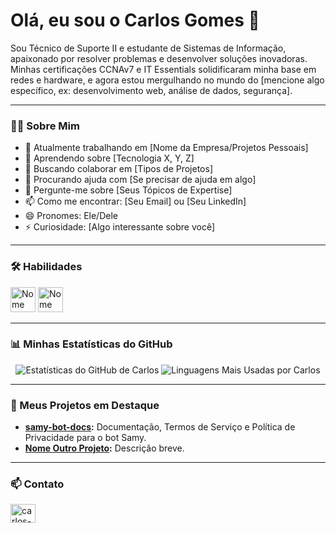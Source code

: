 # Olá, eu sou o Carlos Gomes 👋

<a href="https://linkedin.com/in/carlos-gomes-6aba17226">
</a>

Sou Técnico de Suporte II e estudante de Sistemas de Informação, apaixonado por resolver problemas e desenvolver soluções inovadoras. Minhas certificações CCNAv7 e IT Essentials solidificaram minha base em redes e hardware, e agora estou mergulhando no mundo do [mencione algo específico, ex: desenvolvimento web, análise de dados, segurança].

---

### 👨‍💻 Sobre Mim

- 🔭 Atualmente trabalhando em [Nome da Empresa/Projetos Pessoais]
- 🌱 Aprendendo sobre [Tecnologia X, Y, Z]
- 👯 Buscando colaborar em [Tipos de Projetos]
- 🤔 Procurando ajuda com [Se precisar de ajuda em algo]
- 💬 Pergunte-me sobre [Seus Tópicos de Expertise]
- 📫 Como me encontrar: [Seu Email] ou [Seu LinkedIn]
- 😄 Pronomes: Ele/Dele
- ⚡ Curiosidade: [Algo interessante sobre você]

---

### 🛠️ Habilidades

<p align="left">
  <a href="URL_REFERENCIA_HABILIDADE_1"><img src="URL_ICONE_HABILIDADE_1" alt="Nome Habilidade 1" width="40" height="40"/></a>
  <a href="URL_REFERENCIA_HABILIDADE_2"><img src="URL_ICONE_HABILIDADE_2" alt="Nome Habilidade 2" width="40" height="40"/></a>
  </p>

---

### 📊 Minhas Estatísticas do GitHub

<p align="center">
  <img src="https://github-readme-stats.vercel.app/api?username=carlosvcl&show_icons=true&theme=dark&locale=pt-br" alt="Estatísticas do GitHub de Carlos"/>
  <img src="https://github-readme-stats.vercel.app/api/top-langs/?username=carlosvcl&layout=compact&theme=dark&locale=pt-br" alt="Linguagens Mais Usadas por Carlos"/>
</p>

---

### 🚀 Meus Projetos em Destaque

- **[samy-bot-docs](link-do-seu-repo-samy-bot-docs):** Documentação, Termos de Serviço e Política de Privacidade para o bot Samy.
- **[Nome Outro Projeto](link-do-seu-repo):** Descrição breve.

---

### 📫 Contato

<p align="left">
<a href="https://linkedin.com/in/carlos-gomes-6aba17226" target="blank"><img align="center" src="https://raw.githubusercontent.com/rahuldkjain/github-profile-readme-generator/master/src/images/icons/Social/linked-in-alt.svg" alt="carlos-gomes-6aba17226" height="30" width="40" /></a>
</p>
